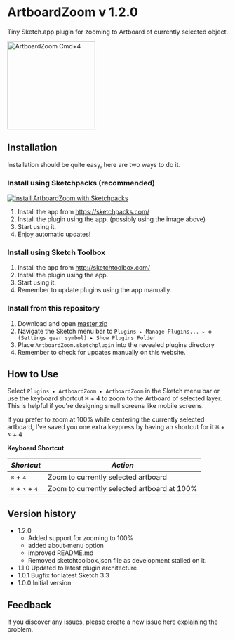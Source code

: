 # ArtboardZoom v 1.2.0
Tiny Sketch.app plugin for zooming to Artboard of currently selected object.

<img src="/../artwork/ArtboardZoom.png?raw=true" alt="ArtboardZoom Cmd+4" width="200">

## Installation
Installation should be quite easy, here are two ways to do it.

### Install using Sketchpacks (recommended)

[![Install ArtboardZoom with Sketchpacks](http://sketchpacks-com.s3.amazonaws.com/assets/badges/sketchpacks-badge-install.png "Install ArtboardZoom with Sketchpacks")](https://sketchpacks.com/Arkkimaagi/ArtboardZoom/install)

1. Install the app from https://sketchpacks.com/
2. Install the plugin using the app. (possibly using the image above)
3. Start using it.
4. Enjoy automatic updates!

### Install using Sketch Toolbox
1. Install the app from http://sketchtoolbox.com/
2. Install the plugin using the app.
3. Start using it.
4. Remember to update plugins using the app manually.

### Install from this repository
1. Download and open [master.zip](https://github.com/Arkkimaagi/ArtboardZoom/archive/master.zip)
2. Navigate the Sketch menu bar to `Plugins ▸ Manage Plugins... ▸ ⚙ (Settings gear symbol) ▸ Show Plugins Folder`
3. Place `ArtboardZoom.sketchplugin` into the revealed plugins directory
4. Remember to check for updates manually on this website.

## How to Use
  Select `Plugins ▸ ArtboardZoom ▸ ArtboardZoom` in the Sketch menu bar or use the keyboard shortcut <kbd>⌘</kbd> + <kbd>4</kbd> to zoom to the Artboard of selected layer. This is helpful if you're designing small screens like mobile screens.

  If you prefer to zoom at 100% while centering the currently selected artboard, I've saved you one extra keypress by having an shortcut for it <kbd>⌘</kbd> + <kbd>⌥</kbd> + <kbd>4</kbd>

**Keyboard Shortcut**

| *Shortcut*                                 | *Action*                                    |
|--------------------------------------------|---------------------------------------------|
| <kbd>⌘</kbd> + <kbd>4</kbd>                | Zoom to currently selected artboard         |
| <kbd>⌘</kbd> + <kbd>⌥</kbd> + <kbd>4</kbd> | Zoom to currently selected artboard at 100% |

## Version history

* 1.2.0
  * Added support for zooming to 100%
  * added about-menu option
  * improved README.md
  * Removed sketchtoolbox.json file as development stalled on it.
* 1.1.0 Updated to latest plugin architecture
* 1.0.1 Bugfix for latest Sketch 3.3
* 1.0.0 Initial version

## Feedback
If you discover any issues, please create a new issue here explaining the problem.
